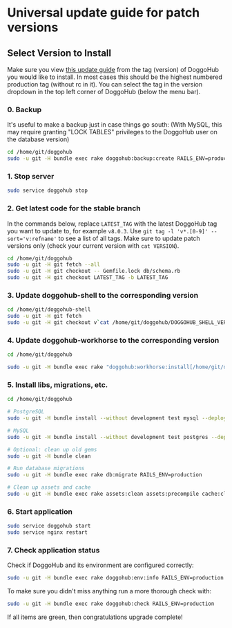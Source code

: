 # Universal update guide for patch versions

## Select Version to Install

Make sure you view [this update guide](https://doggohub.com/doggohub-org/doggohub-ce/blob/master/doc/update/patch_versions.md) from the tag (version) of DoggoHub you would like to install.
In most cases this should be the highest numbered production tag (without rc in it).
You can select the tag in the version dropdown in the top left corner of DoggoHub (below the menu bar).

### 0. Backup

It's useful to make a backup just in case things go south:
(With MySQL, this may require granting "LOCK TABLES" privileges to the DoggoHub
user on the database version)

```bash
cd /home/git/doggohub
sudo -u git -H bundle exec rake doggohub:backup:create RAILS_ENV=production
```

### 1. Stop server

```bash
sudo service doggohub stop
```

### 2. Get latest code for the stable branch

In the commands below, replace `LATEST_TAG` with the latest DoggoHub tag you want
to update to, for example `v8.0.3`. Use `git tag -l 'v*.[0-9]' --sort='v:refname'`
to see a list of all tags. Make sure to update patch versions only (check your
current version with `cat VERSION`).

```bash
cd /home/git/doggohub
sudo -u git -H git fetch --all
sudo -u git -H git checkout -- Gemfile.lock db/schema.rb
sudo -u git -H git checkout LATEST_TAG -b LATEST_TAG
```

### 3. Update doggohub-shell to the corresponding version

```bash
cd /home/git/doggohub-shell
sudo -u git -H git fetch
sudo -u git -H git checkout v`cat /home/git/doggohub/DOGGOHUB_SHELL_VERSION` -b v`cat /home/git/doggohub/DOGGOHUB_SHELL_VERSION`
```

### 4. Update doggohub-workhorse to the corresponding version

```bash
cd /home/git/doggohub

sudo -u git -H bundle exec rake "doggohub:workhorse:install[/home/git/doggohub-workhorse]" RAILS_ENV=production
```

### 5. Install libs, migrations, etc.

```bash
cd /home/git/doggohub

# PostgreSQL
sudo -u git -H bundle install --without development test mysql --deployment

# MySQL
sudo -u git -H bundle install --without development test postgres --deployment

# Optional: clean up old gems
sudo -u git -H bundle clean

# Run database migrations
sudo -u git -H bundle exec rake db:migrate RAILS_ENV=production

# Clean up assets and cache
sudo -u git -H bundle exec rake assets:clean assets:precompile cache:clear RAILS_ENV=production
```

### 6. Start application

```bash
sudo service doggohub start
sudo service nginx restart
```

### 7. Check application status

Check if DoggoHub and its environment are configured correctly:

```bash
sudo -u git -H bundle exec rake doggohub:env:info RAILS_ENV=production
```

To make sure you didn't miss anything run a more thorough check with:

```bash
sudo -u git -H bundle exec rake doggohub:check RAILS_ENV=production
```

If all items are green, then congratulations upgrade complete!
